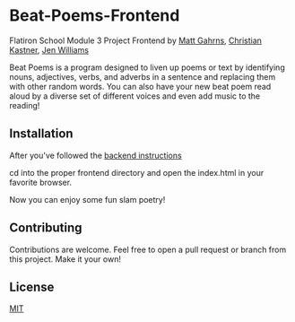 # Beat-Poems-Frontend

Flatiron School Module 3 Project Frontend by [Matt Gahrns](https://github.com/mattgahrns/), [Christian Kastner](https://github.com/ckastner12), [Jen Williams](https://github.com/Taljjaa)

Beat Poems is a program designed to liven up poems or text by identifying nouns, adjectives, verbs, and adverbs in a sentence and replacing them with other random words. You can also have your new beat poem read aloud by a diverse set of different voices and even add music to the reading!

## Installation

After you've followed the [backend instructions](https://github.com/mattgahrns/noun-swapper-backend)

cd into the proper frontend directory and open the index.html in your favorite browser.

Now you can enjoy some fun slam poetry!

## Contributing

Contributions are welcome. Feel free to open a pull request or branch from this project. Make it your own!

## License

[MIT](https://choosealicense.com/licenses/mit/)
